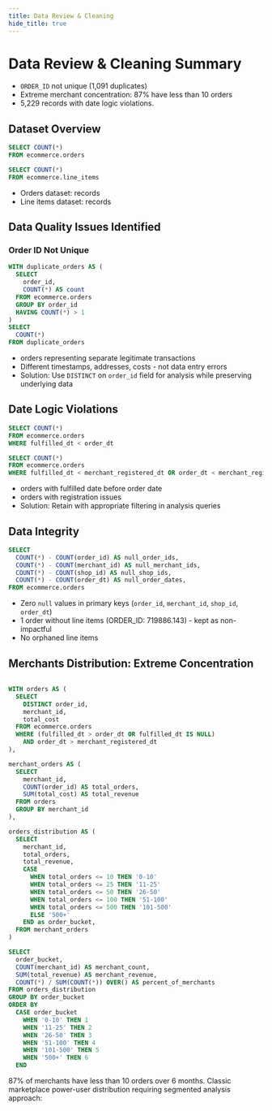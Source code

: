 ```yaml
---
title: Data Review & Cleaning
hide_title: true
---
```


# Data Review & Cleaning Summary
- `ORDER_ID` not unique (1,091 duplicates)
- Extreme merchant concentration: 87% have  less than 10 orders
- 5,229 records with date logic violations.

## Dataset Overview

```sql orders_row_count
SELECT COUNT(*)
FROM ecommerce.orders
```
```sql line_items_row_count
SELECT COUNT(*)
FROM ecommerce.line_items
```

- Orders dataset: <Value data={orders_row_count} /> records
- Line items dataset: <Value data={line_items_row_count} /> records

## Data Quality Issues Identified
### Order ID Not Unique

```sql duplicate_orders
WITH duplicate_orders AS (
  SELECT
    order_id,
    COUNT(*) AS count
  FROM ecommerce.orders
  GROUP BY order_id
  HAVING COUNT(*) > 1
)
SELECT
  COUNT(*)
FROM duplicate_orders 
```

- <Value data={duplicate_orders} /> orders representing separate legitimate transactions
- Different timestamps, addresses, costs - not data entry errors
- Solution: Use `DISTINCT` on `order_id` field for analysis while preserving underlying data

## Date Logic Violations
```sql date_logic
SELECT COUNT(*)
FROM ecommerce.orders
WHERE fulfilled_dt < order_dt
```
```sql merchant_registration
SELECT COUNT(*)
FROM ecommerce.orders
WHERE fulfilled_dt < merchant_registered_dt OR order_dt < merchant_registered_dt
```
- <Value data={date_logic} /> orders with fulfilled date before order date
- <Value data={merchant_registration} /> orders with registration issues
- Solution: Retain with appropriate filtering in analysis queries

## Data Integrity
```sql null_checks
SELECT
  COUNT(*) - COUNT(order_id) AS null_order_ids,
  COUNT(*) - COUNT(merchant_id) AS null_merchant_ids,
  COUNT(*) - COUNT(shop_id) AS null_shop_ids,
  COUNT(*) - COUNT(order_dt) AS null_order_dates,
FROM ecommerce.orders
```
<DataTable data={null_checks}/>

- Zero `null` values in primary keys (`order_id`, `merchant_id`, `shop_id`, `order_dt`)
- 1 order without line items (ORDER_ID: 719886.143) - kept as non-impactful
- No orphaned line items


## Merchants Distribution: Extreme Concentration

```sql merchants_distribution

WITH orders AS (
  SELECT
    DISTINCT order_id,
    merchant_id,
    total_cost
  FROM ecommerce.orders
  WHERE (fulfilled_dt > order_dt OR fulfilled_dt IS NULL)
    AND order_dt > merchant_registered_dt
),

merchant_orders AS (
  SELECT
    merchant_id,
    COUNT(order_id) AS total_orders,
    SUM(total_cost) AS total_revenue
  FROM orders
  GROUP BY merchant_id
),

orders_distribution AS (
  SELECT 
    merchant_id,
    total_orders,
    total_revenue,
    CASE 
      WHEN total_orders <= 10 THEN '0-10'
      WHEN total_orders <= 25 THEN '11-25'
      WHEN total_orders <= 50 THEN '26-50'
      WHEN total_orders <= 100 THEN '51-100'
      WHEN total_orders <= 500 THEN '101-500'
      ELSE '500+'
    END as order_bucket,
  FROM merchant_orders
)

SELECT
  order_bucket,
  COUNT(merchant_id) AS merchant_count,
  SUM(total_revenue) AS merchant_revenue,
  COUNT(*) / SUM(COUNT(*)) OVER() AS percent_of_merchants
FROM orders_distribution
GROUP BY order_bucket
ORDER BY 
  CASE order_bucket
    WHEN '0-10' THEN 1
    WHEN '11-25' THEN 2
    WHEN '26-50' THEN 3
    WHEN '51-100' THEN 4
    WHEN '101-500' THEN 5
    WHEN '500+' THEN 6
  END
```
87% of merchants have less than 10 orders over 6 months. Classic marketplace power-user distribution requiring segmented analysis approach:

<DataTable data={merchants_distribution} >
  <Column id=order_bucket/> 
	<Column id=merchant_count/> 
  <Column id=merchant_revenue fmt=usd0 contentType=bar /> 
	<Column id=percent_of_merchants fmt=pct contentType=bar /> 
</DataTable>

